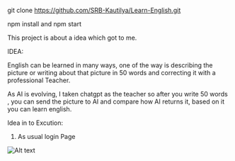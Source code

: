 git clone https://github.com/SRB-Kautilya/Learn-English.git

npm install and npm start 

This project is about a  idea which got to me.

IDEA:

English can be learned in many ways, one of the way is describing the picture  or writing about that picture in 50 words and correcting it with a professional Teacher.

As AI is evolving, I taken chatgpt as the teacher so after you write 50 words , you can send the picture to AI and compare how AI returns it, based on it  you can learn english.


Idea in to Excution:

1) As usual  login Page  

![Alt text](./assetts/Login.PNG)




